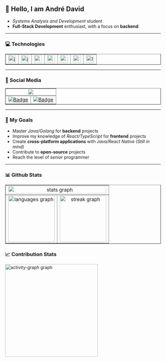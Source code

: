 ##  👋 Hello, I am André David

- *Systems Analysis and Development* student
- **Full-Stack Development** enthusiast, with a focus on **backend**
---

### 💻 Technologies

<table align="center" border="1">
  <tr>
    <td align="center">
      <img src="https://skillicons.dev/icons?i=js" height="25" alt="javascript logo" />
    </td>
    <td align="center">
      <img src="https://skillicons.dev/icons?i=java" height="25" alt="java logo" />
    </td>
    <td align="center">
      <img src="https://skillicons.dev/icons?i=nodejs" height="25" alt="nodejs logo" />
    </td>
    <td align="center">
      <img src="https://skillicons.dev/icons?i=py" height="25" alt="python logo" />
    </td>
    <td align="center">
      <img src="https://skillicons.dev/icons?i=mysql" height="25" alt="mysql logo" />
    </td>
    <td align="center">
      <img src="https://skillicons.dev/icons?i=go" height="25" alt="go logo" />
    </td>
    <td align="center">
      <img src="https://skillicons.dev/icons?i=linux" height="25" alt="linux logo" />
    </td>
  </tr>
</table>

---

### 📲 Social Media
<table border="1" align="center">
    <tr>
        <td align="center" colspan="2">
            <a href="https://discord.com/users/931933669432651838"><img src="https://lanyard.cnrad.dev/api/931933669432651838?theme=dark&bg=1A1A1A&showDisplayName=true&idleMessage=Just%20Chilling...%20%E2%98%95" /></a>
        </td>
    </tr>
    <tr>
        <td align="center">
            <a href="https://instagram.com/andr3dav1d">
				<img src="https://img.shields.io/badge/Instagram-%40andr3dav1d-a85aeb?style=for-the-badge&logo=instagram" alt="Badge">
			</a>
        </td>
        <td align="center">
			<a href="https://linkedin.com/in/andr3dav1d">
				<img src="https://img.shields.io/badge/LinkedIn-in%2Fandr3dav1d-399ff6?style=for-the-badge&logo=linkedin" alt="Badge">
			</a>
        </td>
    </tr>
</table>

---

### 🎯 My Goals 

- Master *Java/Golang* for **backend** projects
- Improve my knowledge of *React/TypeScript* for **frontend** projects
- Create **cross-platform applications** with *Java/React Native (Still in mind)* 
- Contribute to **open-source** projects
- Reach the level of *senior* programmer

---

### 📊 Github Stats

<table border="1">
  <tr align="center">
    <td colspan="2">
      <img src="https://github-readme-stats.vercel.app/api?username=Andr3Dav1d&hide_title=false&hide_rank=false&show_icons=true&include_all_commits=true&count_private=true&disable_animations=false&theme=blue-green&locale=en&hide_border=false&order=1" height="150" alt="stats graph" style="max-width: auto; height: 100%;" />
    </td>
  </tr>
  <tr>
    <td align="center">
      <img src="https://github-readme-stats.vercel.app/api/top-langs?username=Andr3Dav1d&locale=en&hide_title=false&layout=compact&card_width=320&langs_count=5&theme=blue-green&hide_border=false&order=2" height="150" alt="languages graph" />
    </td>
    <td align="center">
      <img src="https://streak-stats.demolab.com?user=Andr3Dav1d&locale=en&mode=daily&theme=blue-green&hide_border=false&border_radius=5&order=3" height="150" alt="streak graph" />
    </td>
  </tr>
</table>

### 📈 Contribution Stats

<img src="https://github-readme-activity-graph.vercel.app/graph?username=Andr3Dav1d&radius=16&theme=react-dark&area=true&order=5" height="300" alt="activity-graph graph"  />